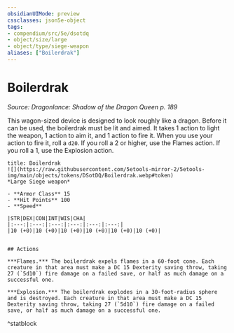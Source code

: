 ```yaml
---
obsidianUIMode: preview
cssclasses: json5e-object
tags:
- compendium/src/5e/dsotdq
- object/size/large
- object/type/siege-weapon
aliases: ["Boilerdrak"]
---
```

# Boilerdrak
*Source: Dragonlance: Shadow of the Dragon Queen p. 189*  

This wagon-sized device is designed to look roughly like a dragon. Before it can be used, the boilerdrak must be lit and aimed. It takes 1 action to light the weapon, 1 action to aim it, and 1 action to fire it. When you use your action to fire it, roll a `d20`. If you roll a 2 or higher, use the Flames action. If you roll a 1, use the Explosion action.

```ad-statblock
title: Boilerdrak
![](https://raw.githubusercontent.com/5etools-mirror-2/5etools-img/main/objects/tokens/DSotDQ/Boilerdrak.webp#token)
*Large Siege weapon*

- **Armor Class** 15
- **Hit Points** 100
- **Speed** 

|STR|DEX|CON|INT|WIS|CHA|
|:---:|:---:|:---:|:---:|:---:|:---:|
|10 (+0)|10 (+0)|10 (+0)|10 (+0)|10 (+0)|10 (+0)|


## Actions

***Flames.*** The boilerdrak expels flames in a 60-foot cone. Each creature in that area must make a DC 15 Dexterity saving throw, taking 27 (`5d10`) fire damage on a failed save, or half as much damage on a successful one.

***Explosion.*** The boilerdrak explodes in a 30-foot-radius sphere and is destroyed. Each creature in that area must make a DC 15 Dexterity saving throw, taking 27 (`5d10`) fire damage on a failed save, or half as much damage on a successful one.
```
^statblock